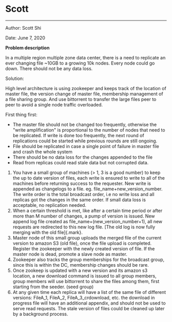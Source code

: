 # Scott



---

Author: Scott Shi

Date: June 7, 2020

**Problem description**

In a multiple region multiple zone data center, there is a need to replicate an ever changing file ~10GB to a growing 10k nodes. Every node could go down. There should not be any data loss.



Solution:

High level architecture is using zookeeper and keeps track of the location of master file, the version change of master file, membership management of a file sharing group. And use bittorrent to transfer the large files peer to peer to avoid a single node traffic overloaded.

First thing first:

- The master file should not be changed too frequently, otherwise the "write amplification" is proportional to the number of nodes that need to be replicated. If write is done too frequently, the next round of replications could be started while previous rounds are still ongoing.
- File should be replicated in case a single point of failure in master file and crash the whole system
- There should be no data loss for the changes appended to the file
- Read from replicas could read stale data but not corrupted data.

1.  You have a small group of machines (> 1, 3 is a good number) to keep the up to date version of files, each write is ensured to write to all of the machines before returning success to the requester. New write is appended as changelogs to a file. eg. file_name+new_version_number. The write order is the total broadcast order, i.e no write loss and all replicas got the changes in the same order. If small data loss is acceptable, no replication needed.
2.  When a certain threshold is met, like after a certain time period or after more than M number of changes, a pump of version is issued. New append log file created as file_name+(new_version_number+1), all new requests are redirected to this new log file. [The old log is now fully merging with the old file]{.mark}.
3.  Master node of this small group uploads the merged file of the current version to amazon S3 (old file), once the file upload is completed. Register the zookeeper with the newly created version of file. If the master node is dead, promote a slave node as master.
4.  Zookeeper also tracks the group memberships for the broadcast group, since this is within the DC, membership changes should be rare.
5.  Once zookeep is updated with a new version and its amazon s3 location, a new download command is issued to all group members, group members will use bittorrent to share the files among them, first starting from the seeder. (seed group)
6.  At any given time each replica will have a list of the same file of different versions: FileA_1, FileA_2, FileA_3_crdownload, etc. the download in progress file will have an additional appendix, and should not be used to serve read requests. The stale version of files could be cleaned up later by a background process.

